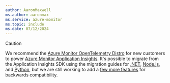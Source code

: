 ```yaml
---
author: AaronMaxwell
ms.author: aaronmax
ms.service: azure-monitor
ms.topic: include
ms.date: 07/12/2024
---
```


> [!CAUTION]
> We recommend the [Azure Monitor OpenTelemetry Distro](../app/opentelemetry-enable.md#enable-azure-monitor-opentelemetry-for-net-nodejs-python-and-java-applications) for new customers to power [Azure Monitor Application Insights](../app/app-insights-overview.md). It's possible to migrate from the Application Insights SDK using the migration guides for [.NET](../app/opentelemetry-dotnet-migrate.md), [Node.js](../app/opentelemetry-nodejs-migrate.md), and [Python](../app/opentelemetry-python-opencensus-migrate.md), but we are still working to add a [few more features](../app/opentelemetry-help-support-feedback.md#whats-the-current-release-state-of-features-within-the-azure-monitor-opentelemetry-distro) for backwards compatibility.

